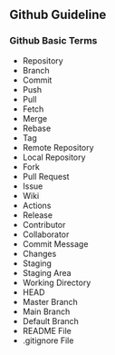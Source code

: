 ## Github Guideline

### Github Basic Terms

* Repository
* Branch
* Commit
* Push
* Pull
* Fetch
* Merge
* Rebase
* Tag
* Remote Repository
* Local Repository
* Fork
* Pull Request
* Issue
* Wiki
* Actions
* Release
* Contributor
* Collaborator
* Commit Message
* Changes
* Staging
* Staging Area
* Working Directory
* HEAD
* Master Branch
* Main Branch
* Default Branch
* README File
* .gitignore File
